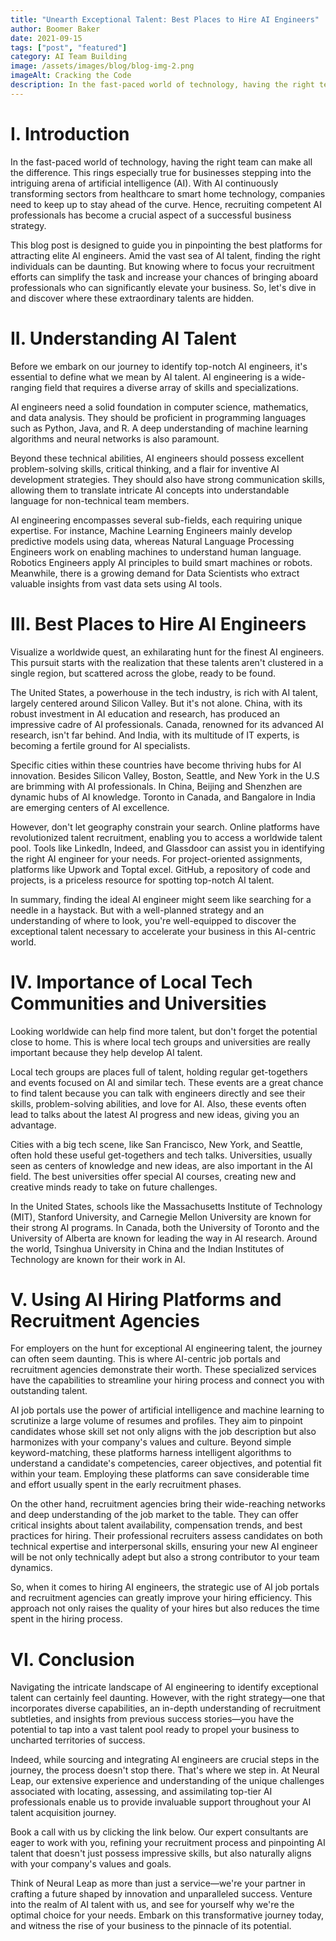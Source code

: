 ```yaml
---
title: "Unearth Exceptional Talent: Best Places to Hire AI Engineers"
author: Boomer Baker
date: 2021-09-15
tags: ["post", "featured"]
category: AI Team Building
image: /assets/images/blog/blog-img-2.png
imageAlt: Cracking the Code
description: In the fast-paced world of technology, having the right team can make all the difference. This rings especially true for businesses stepping into the intriguing arena of artificial intelligence (AI).
---
```

<h1>I. Introduction</h1>

In the fast-paced world of technology, having the right team can make all the difference. This rings especially true for businesses stepping into the intriguing arena of artificial intelligence (AI). With AI continuously transforming sectors from healthcare to smart home technology, companies need to keep up to stay ahead of the curve. Hence, recruiting competent AI professionals has become a crucial aspect of a successful business strategy.

This blog post is designed to guide you in pinpointing the best platforms for attracting elite AI engineers. Amid the vast sea of AI talent, finding the right individuals can be daunting. But knowing where to focus your recruitment efforts can simplify the task and increase your chances of bringing aboard professionals who can significantly elevate your business. So, let's dive in and discover where these extraordinary talents are hidden.

<h1>II. Understanding AI Talent</h1>

Before we embark on our journey to identify top-notch AI engineers, it's essential to define what we mean by AI talent. AI engineering is a wide-ranging field that requires a diverse array of skills and specializations.

AI engineers need a solid foundation in computer science, mathematics, and data analysis. They should be proficient in programming languages such as Python, Java, and R. A deep understanding of machine learning algorithms and neural networks is also paramount.

Beyond these technical abilities, AI engineers should possess excellent problem-solving skills, critical thinking, and a flair for inventive AI development strategies. They should also have strong communication skills, allowing them to translate intricate AI concepts into understandable language for non-technical team members.

AI engineering encompasses several sub-fields, each requiring unique expertise. For instance, Machine Learning Engineers mainly develop predictive models using data, whereas Natural Language Processing Engineers work on enabling machines to understand human language. Robotics Engineers apply AI principles to build smart machines or robots. Meanwhile, there is a growing demand for Data Scientists who extract valuable insights from vast data sets using AI tools.

<h1>III. Best Places to Hire AI Engineers</h1>

Visualize a worldwide quest, an exhilarating hunt for the finest AI engineers. This pursuit starts with the realization that these talents aren't clustered in a single region, but scattered across the globe, ready to be found.

The United States, a powerhouse in the tech industry, is rich with AI talent, largely centered around Silicon Valley. But it's not alone. China, with its robust investment in AI education and research, has produced an impressive cadre of AI professionals. Canada, renowned for its advanced AI research, isn't far behind. And India, with its multitude of IT experts, is becoming a fertile ground for AI specialists.

Specific cities within these countries have become thriving hubs for AI innovation. Besides Silicon Valley, Boston, Seattle, and New York in the U.S are brimming with AI professionals. In China, Beijing and Shenzhen are dynamic hubs of AI knowledge. Toronto in Canada, and Bangalore in India are emerging centers of AI excellence.

However, don't let geography constrain your search. Online platforms have revolutionized talent recruitment, enabling you to access a worldwide talent pool. Tools like LinkedIn, Indeed, and Glassdoor can assist you in identifying the right AI engineer for your needs. For project-oriented assignments, platforms like Upwork and Toptal excel. GitHub, a repository of code and projects, is a priceless resource for spotting top-notch AI talent.

In summary, finding the ideal AI engineer might seem like searching for a needle in a haystack. But with a well-planned strategy and an understanding of where to look, you're well-equipped to discover the exceptional talent necessary to accelerate your business in this AI-centric world.

<h1>IV. Importance of Local Tech Communities and Universities</h1>

Looking worldwide can help find more talent, but don't forget the potential close to home. This is where local tech groups and universities are really important because they help develop AI talent.

Local tech groups are places full of talent, holding regular get-togethers and events focused on AI and similar tech. These events are a great chance to find talent because you can talk with engineers directly and see their skills, problem-solving abilities, and love for AI. Also, these events often lead to talks about the latest AI progress and new ideas, giving you an advantage.

Cities with a big tech scene, like San Francisco, New York, and Seattle, often hold these useful get-togethers and tech talks. Universities, usually seen as centers of knowledge and new ideas, are also important in the AI field. The best universities offer special AI courses, creating new and creative minds ready to take on future challenges.

In the United States, schools like the Massachusetts Institute of Technology (MIT), Stanford University, and Carnegie Mellon University are known for their strong AI programs. In Canada, both the University of Toronto and the University of Alberta are known for leading the way in AI research. Around the world, Tsinghua University in China and the Indian Institutes of Technology are known for their work in AI.

<h1>V. Using AI Hiring Platforms and Recruitment Agencies</h1>

For employers on the hunt for exceptional AI engineering talent, the journey can often seem daunting. This is where AI-centric job portals and recruitment agencies demonstrate their worth. These specialized services have the capabilities to streamline your hiring process and connect you with outstanding talent.

AI job portals use the power of artificial intelligence and machine learning to scrutinize a large volume of resumes and profiles. They aim to pinpoint candidates whose skill set not only aligns with the job description but also harmonizes with your company's values and culture. Beyond simple keyword-matching, these platforms harness intelligent algorithms to understand a candidate's competencies, career objectives, and potential fit within your team. Employing these platforms can save considerable time and effort usually spent in the early recruitment phases.

On the other hand, recruitment agencies bring their wide-reaching networks and deep understanding of the job market to the table. They can offer critical insights about talent availability, compensation trends, and best practices for hiring. Their professional recruiters assess candidates on both technical expertise and interpersonal skills, ensuring your new AI engineer will be not only technically adept but also a strong contributor to your team dynamics.

So, when it comes to hiring AI engineers, the strategic use of AI job portals and recruitment agencies can greatly improve your hiring efficiency. This approach not only raises the quality of your hires but also reduces the time spent in the hiring process.

<h1>VI. Conclusion</h1>

Navigating the intricate landscape of AI engineering to identify exceptional talent can certainly feel daunting. However, with the right strategy—one that incorporates diverse capabilities, an in-depth understanding of recruitment subtleties, and insights from previous success stories—you have the potential to tap into a vast talent pool ready to propel your business to uncharted territories of success.

Indeed, while sourcing and integrating AI engineers are crucial steps in the journey, the process doesn't stop there. That's where we step in. At Neural Leap, our extensive experience and understanding of the unique challenges associated with locating, assessing, and assimilating top-tier AI professionals enable us to provide invaluable support throughout your AI talent acquisition journey.

Book a call with us by clicking the link below. Our expert consultants are eager to work with you, refining your recruitment process and pinpointing AI talent that doesn't just possess impressive skills, but also naturally aligns with your company's values and goals.

Think of Neural Leap as more than just a service—we're your partner in crafting a future shaped by innovation and unparalleled success. Venture into the realm of AI talent with us, and see for yourself why we're the optimal choice for your needs. Embark on this transformative journey today, and witness the rise of your business to the pinnacle of its potential.